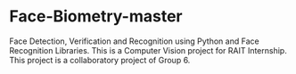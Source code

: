 # Face-Biometry-master
Face Detection, Verification and Recognition using Python and Face Recognition Libraries. This is a Computer Vision project for RAIT Internship. This project is a collaboratory project of Group 6.
